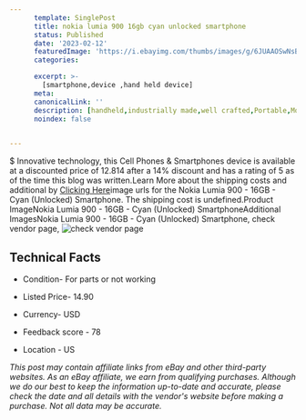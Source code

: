 ```yaml
---
      template: SinglePost
      title: nokia lumia 900 16gb cyan unlocked smartphone
      status: Published
      date: '2023-02-12'
      featuredImage: 'https://i.ebayimg.com/thumbs/images/g/6JUAAOSwNsBjrKJD/s-l225.jpg'
      categories: 

      excerpt: >-
        [smartphone,device ,hand held device]
      meta:
      canonicalLink: ''
      description: [handheld,industrially made,well crafted,Portable,Mobile,Compact,Convenient,Lightweight,Maneuverable,Man-portable,Miniature,Carriable,Hand-held,Light,Holdable,Transportable,Mobile device,Pocket-sized,On-the-go,Wireless,Cordless,Compact size,Convenient size, smartphone,device ,hand held device]
      noindex: false

        
---
```

$
    Innovative technology, this Cell Phones & Smartphones device is available at a discounted price of 12.814 after a 14% discount and has a rating of 5 as of the time this blog was written.Learn More about the shipping costs and additional by [Clicking Here](https://www.ebay.com/itm/285090703734?hash=item4260bae976%3Ag%3A6JUAAOSwNsBjrKJD&mkevt=1&mkcid=1&mkrid=711-53200-19255-0&campid=%253CePNCampaignId%253E&customid=%253CreferenceId%253E&toolid=10049)image urls for the Nokia Lumia 900 - 16GB - Cyan (Unlocked) Smartphone. The shipping cost is undefined.Product ImageNokia Lumia 900 - 16GB - Cyan (Unlocked) SmartphoneAdditional ImagesNokia Lumia 900 - 16GB - Cyan (Unlocked) Smartphone, check vendor page, ![check vendor page](https://origin-galleryplus.ebayimg.com/ws/web/285090703734_2_0_1/225x225.jpg,https://origin-galleryplus.ebayimg.com/ws/web/285090703734_3_0_1/225x225.jpg,https://origin-galleryplus.ebayimg.com/ws/web/285090703734_4_0_1/225x225.jpg,https://origin-galleryplus.ebayimg.com/ws/web/285090703734_5_0_1/225x225.jpg,https://origin-galleryplus.ebayimg.com/ws/web/285090703734_6_0_1/225x225.jpg,https://origin-galleryplus.ebayimg.com/ws/web/285090703734_7_0_1/225x225.jpg,https://origin-galleryplus.ebayimg.com/ws/web/285090703734_8_0_1/225x225.jpg)
    
    

 ## Technical Facts 



     
      

 - Condition- For parts or not working 


      

 - Listed Price- 14.90 


      

 - Currency- USD 


      

 - Feedback score - 78 


      

 - Location - US 


      
      

 *_This post may contain affiliate links from eBay and other third-party websites. As an eBay affiliate, we earn from qualifying purchases. Although we do our best to keep the information up-to-date and accurate, please check the date and all details with the vendor's website before making a purchase. Not all data may be accurate._*



    
    
    
    
    